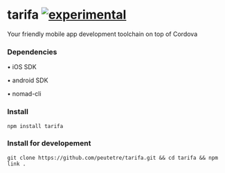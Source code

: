 tarifa [![experimental](http://hughsk.github.io/stability-badges/dist/experimental.svg)](http://github.com/hughsk/stability-badges)
======

Your friendly mobile app development toolchain on top of Cordova


### Dependencies

• iOS SDK

• android SDK

• nomad-cli

### Install

```
npm install tarifa
```

### Install for developement

```
git clone https://github.com/peutetre/tarifa.git && cd tarifa && npm link .
```
